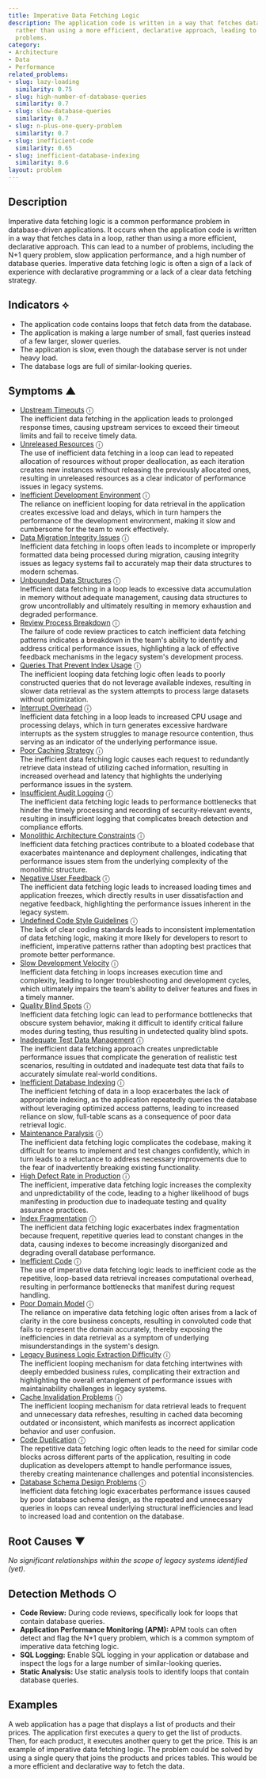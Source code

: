 ```yaml
---
title: Imperative Data Fetching Logic
description: The application code is written in a way that fetches data in a loop,
  rather than using a more efficient, declarative approach, leading to performance
  problems.
category:
- Architecture
- Data
- Performance
related_problems:
- slug: lazy-loading
  similarity: 0.75
- slug: high-number-of-database-queries
  similarity: 0.7
- slug: slow-database-queries
  similarity: 0.7
- slug: n-plus-one-query-problem
  similarity: 0.7
- slug: inefficient-code
  similarity: 0.65
- slug: inefficient-database-indexing
  similarity: 0.6
layout: problem
---
```


## Description
Imperative data fetching logic is a common performance problem in database-driven applications. It occurs when the application code is written in a way that fetches data in a loop, rather than using a more efficient, declarative approach. This can lead to a number of problems, including the N+1 query problem, slow application performance, and a high number of database queries. Imperative data fetching logic is often a sign of a lack of experience with declarative programming or a lack of a clear data fetching strategy.


## Indicators ⟡
- The application code contains loops that fetch data from the database.
- The application is making a large number of small, fast queries instead of a few larger, slower queries.
- The application is slow, even though the database server is not under heavy load.
- The database logs are full of similar-looking queries.


## Symptoms ▲

- [Upstream Timeouts](upstream-timeouts.md) <span class="info-tooltip" title="Confidence: 0.665, Strength: 0.852">ⓘ</span>
<br/>  The inefficient data fetching in the application leads to prolonged response times, causing upstream services to exceed their timeout limits and fail to receive timely data.
- [Unreleased Resources](unreleased-resources.md) <span class="info-tooltip" title="Confidence: 0.599, Strength: 0.855">ⓘ</span>
<br/>  The use of inefficient data fetching in a loop can lead to repeated allocation of resources without proper deallocation, as each iteration creates new instances without releasing the previously allocated ones, resulting in unreleased resources as a clear indicator of performance issues in legacy systems.
- [Inefficient Development Environment](inefficient-development-environment.md) <span class="info-tooltip" title="Confidence: 0.587, Strength: 0.896">ⓘ</span>
<br/>  The reliance on inefficient looping for data retrieval in the application creates excessive load and delays, which in turn hampers the performance of the development environment, making it slow and cumbersome for the team to work effectively.
- [Data Migration Integrity Issues](data-migration-integrity-issues.md) <span class="info-tooltip" title="Confidence: 0.544, Strength: 0.864">ⓘ</span>
<br/>  Inefficient data fetching in loops often leads to incomplete or improperly formatted data being processed during migration, causing integrity issues as legacy systems fail to accurately map their data structures to modern schemas.
- [Unbounded Data Structures](unbounded-data-structures.md) <span class="info-tooltip" title="Confidence: 0.530, Strength: 0.856">ⓘ</span>
<br/>  Inefficient data fetching in a loop leads to excessive data accumulation in memory without adequate management, causing data structures to grow uncontrollably and ultimately resulting in memory exhaustion and degraded performance.
- [Review Process Breakdown](review-process-breakdown.md) <span class="info-tooltip" title="Confidence: 0.526, Strength: 0.754">ⓘ</span>
<br/>  The failure of code review practices to catch inefficient data fetching patterns indicates a breakdown in the team's ability to identify and address critical performance issues, highlighting a lack of effective feedback mechanisms in the legacy system's development process.
- [Queries That Prevent Index Usage](queries-that-prevent-index-usage.md) <span class="info-tooltip" title="Confidence: 0.514, Strength: 0.871">ⓘ</span>
<br/>  The inefficient looping data fetching logic often leads to poorly constructed queries that do not leverage available indexes, resulting in slower data retrieval as the system attempts to process large datasets without optimization.
- [Interrupt Overhead](interrupt-overhead.md) <span class="info-tooltip" title="Confidence: 0.457, Strength: 0.873">ⓘ</span>
<br/>  Inefficient data fetching in a loop leads to increased CPU usage and processing delays, which in turn generates excessive hardware interrupts as the system struggles to manage resource contention, thus serving as an indicator of the underlying performance issue.
- [Poor Caching Strategy](poor-caching-strategy.md) <span class="info-tooltip" title="Confidence: 0.456, Strength: 0.822">ⓘ</span>
<br/>  The inefficient data fetching logic causes each request to redundantly retrieve data instead of utilizing cached information, resulting in increased overhead and latency that highlights the underlying performance issues in the system.
- [Insufficient Audit Logging](insufficient-audit-logging.md) <span class="info-tooltip" title="Confidence: 0.440, Strength: 0.884">ⓘ</span>
<br/>  The inefficient data fetching logic leads to performance bottlenecks that hinder the timely processing and recording of security-relevant events, resulting in insufficient logging that complicates breach detection and compliance efforts.
- [Monolithic Architecture Constraints](monolithic-architecture-constraints.md) <span class="info-tooltip" title="Confidence: 0.431, Strength: 0.843">ⓘ</span>
<br/>  Inefficient data fetching practices contribute to a bloated codebase that exacerbates maintenance and deployment challenges, indicating that performance issues stem from the underlying complexity of the monolithic structure.
- [Negative User Feedback](negative-user-feedback.md) <span class="info-tooltip" title="Confidence: 0.427, Strength: 0.887">ⓘ</span>
<br/>  The inefficient data fetching logic leads to increased loading times and application freezes, which directly results in user dissatisfaction and negative feedback, highlighting the performance issues inherent in the legacy system.
- [Undefined Code Style Guidelines](undefined-code-style-guidelines.md) <span class="info-tooltip" title="Confidence: 0.424, Strength: 0.741">ⓘ</span>
<br/>  The lack of clear coding standards leads to inconsistent implementation of data fetching logic, making it more likely for developers to resort to inefficient, imperative patterns rather than adopting best practices that promote better performance.
- [Slow Development Velocity](slow-development-velocity.md) <span class="info-tooltip" title="Confidence: 0.421, Strength: 0.867">ⓘ</span>
<br/>  Inefficient data fetching in loops increases execution time and complexity, leading to longer troubleshooting and development cycles, which ultimately impairs the team's ability to deliver features and fixes in a timely manner.
- [Quality Blind Spots](quality-blind-spots.md) <span class="info-tooltip" title="Confidence: 0.402, Strength: 0.799">ⓘ</span>
<br/>  Inefficient data fetching logic can lead to performance bottlenecks that obscure system behavior, making it difficult to identify critical failure modes during testing, thus resulting in undetected quality blind spots.
- [Inadequate Test Data Management](inadequate-test-data-management.md) <span class="info-tooltip" title="Confidence: 0.392, Strength: 0.866">ⓘ</span>
<br/>  The inefficient data fetching approach creates unpredictable performance issues that complicate the generation of realistic test scenarios, resulting in outdated and inadequate test data that fails to accurately simulate real-world conditions.
- [Inefficient Database Indexing](inefficient-database-indexing.md) <span class="info-tooltip" title="Confidence: 0.380, Strength: 0.894">ⓘ</span>
<br/>  The inefficient fetching of data in a loop exacerbates the lack of appropriate indexing, as the application repeatedly queries the database without leveraging optimized access patterns, leading to increased reliance on slow, full-table scans as a consequence of poor data retrieval logic.
- [Maintenance Paralysis](maintenance-paralysis.md) <span class="info-tooltip" title="Confidence: 0.375, Strength: 0.880">ⓘ</span>
<br/>  The inefficient data fetching logic complicates the codebase, making it difficult for teams to implement and test changes confidently, which in turn leads to a reluctance to address necessary improvements due to the fear of inadvertently breaking existing functionality.
- [High Defect Rate in Production](high-defect-rate-in-production.md) <span class="info-tooltip" title="Confidence: 0.363, Strength: 0.815">ⓘ</span>
<br/>  The inefficient, imperative data fetching logic increases the complexity and unpredictability of the code, leading to a higher likelihood of bugs manifesting in production due to inadequate testing and quality assurance practices.
- [Index Fragmentation](index-fragmentation.md) <span class="info-tooltip" title="Confidence: 0.360, Strength: 0.827">ⓘ</span>
<br/>  The inefficient data fetching logic exacerbates index fragmentation because frequent, repetitive queries lead to constant changes in the data, causing indexes to become increasingly disorganized and degrading overall database performance.
- [Inefficient Code](inefficient-code.md) <span class="info-tooltip" title="Confidence: 0.330, Strength: 0.864">ⓘ</span>
<br/>  The use of imperative data fetching logic leads to inefficient code as the repetitive, loop-based data retrieval increases computational overhead, resulting in performance bottlenecks that manifest during request handling.
- [Poor Domain Model](poor-domain-model.md) <span class="info-tooltip" title="Confidence: 0.330, Strength: 0.883">ⓘ</span>
<br/>  The reliance on imperative data fetching logic often arises from a lack of clarity in the core business concepts, resulting in convoluted code that fails to represent the domain accurately, thereby exposing the inefficiencies in data retrieval as a symptom of underlying misunderstandings in the system's design.
- [Legacy Business Logic Extraction Difficulty](legacy-business-logic-extraction-difficulty.md) <span class="info-tooltip" title="Confidence: 0.324, Strength: 0.853">ⓘ</span>
<br/>  The inefficient looping mechanism for data fetching intertwines with deeply embedded business rules, complicating their extraction and highlighting the overall entanglement of performance issues with maintainability challenges in legacy systems.
- [Cache Invalidation Problems](cache-invalidation-problems.md) <span class="info-tooltip" title="Confidence: 0.318, Strength: 0.849">ⓘ</span>
<br/>  The inefficient looping mechanism for data retrieval leads to frequent and unnecessary data refreshes, resulting in cached data becoming outdated or inconsistent, which manifests as incorrect application behavior and user confusion.
- [Code Duplication](code-duplication.md) <span class="info-tooltip" title="Confidence: 0.312, Strength: 0.864">ⓘ</span>
<br/>  The repetitive data fetching logic often leads to the need for similar code blocks across different parts of the application, resulting in code duplication as developers attempt to handle performance issues, thereby creating maintenance challenges and potential inconsistencies.
- [Database Schema Design Problems](database-schema-design-problems.md) <span class="info-tooltip" title="Confidence: 0.308, Strength: 0.887">ⓘ</span>
<br/>  Inefficient data fetching logic exacerbates performance issues caused by poor database schema design, as the repeated and unnecessary queries in loops can reveal underlying structural inefficiencies and lead to increased load and contention on the database.

## Root Causes ▼

*No significant relationships within the scope of legacy systems identified (yet).*

## Detection Methods ○
- **Code Review:** During code reviews, specifically look for loops that contain database queries.
- **Application Performance Monitoring (APM):** APM tools can often detect and flag the N+1 query problem, which is a common symptom of imperative data fetching logic.
- **SQL Logging:** Enable SQL logging in your application or database and inspect the logs for a large number of similar-looking queries.
- **Static Analysis:** Use static analysis tools to identify loops that contain database queries.


## Examples
A web application has a page that displays a list of products and their prices. The application first executes a query to get the list of products. Then, for each product, it executes another query to get the price. This is an example of imperative data fetching logic. The problem could be solved by using a single query that joins the products and prices tables. This would be a more efficient and declarative way to fetch the data.
